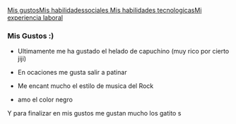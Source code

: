 [Mis gustos](./misgustos)[Mis habilidadessociales ](./mishabilidadessociales.md)[Mis habilidades tecnologicas](./mishabilidadestecnologicas.md)[Mi  experiencia laboral](./miexperiencialaboral.md) 

### Mis Gustos :)

- Ultimamente me ha gustado el helado de capuchino  (muy rico por cierto jiji)

- En ocaciones me gusta salir a patinar 

-  Me encant mucho el estilo de musica del Rock 

- amo el color negro 

Y para finalizar en mis gustos me gustan mucho los gatito s 
